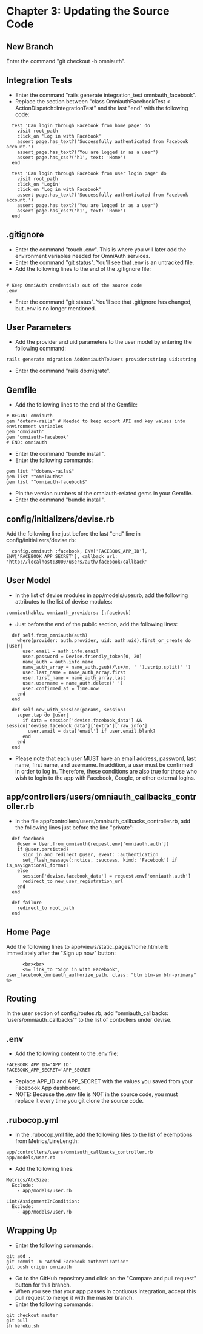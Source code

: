 # Chapter 3: Updating the Source Code

## New Branch
Enter the command "git checkout -b omniauth".

## Integration Tests
* Enter the command "rails generate integration_test omniauth_facebook".
* Replace the section between "class OmniauthFacebookTest < ActionDispatch::IntegrationTest" and the last "end" with the following code:
```
  test 'Can login through Facebook from home page' do
    visit root_path
    click_on 'Log in with Facebook'
    assert page.has_text?('Successfully authenticated from Facebook account.')
    assert_page.has_text?('You are logged in as a user')
    assert page.has_css?('h1', text: 'Home')
  end
  
  test 'Can login through Facebook from user login page' do
    visit root_path
    click_on 'Login'
    click_on 'Log in with Facebook'
    assert page.has_text?('Successfully authenticated from Facebook account.')
    assert_page.has_text?('You are logged in as a user')
    assert page.has_css?('h1', text: 'Home')
  end
```

## .gitignore
* Enter the command "touch .env".  This is where you will later add the environment variables needed for OmniAuth services.
* Enter the command "git status".  You'll see that .env is an untracked file.
* Add the following lines to the end of the .gitignore file:
```

# Keep OmniAuth credentials out of the source code
.env
```
* Enter the command "git status".  You'll see that .gitignore has changed, but .env is no longer mentioned.

## User Parameters
* Add the provider and uid parameters to the user model by entering the following command:
```
rails generate migration AddOmniauthToUsers provider:string uid:string
```
* Enter the command "rails db:migrate".


## Gemfile
* Add the following lines to the end of the Gemfile:
```
# BEGIN: omniauth
gem 'dotenv-rails' # Needed to keep export API and key values into environment variables
gem 'omniauth'
gem 'omniauth-facebook'
# END: omniauth

```
* Enter the command "bundle install".
* Enter the following commands:
```
gem list "^dotenv-rails$"
gem list "^omniauth$"
gem list "^omniauth-facebook$"
```
* Pin the version numbers of the omniauth-related gems in your Gemfile.
* Enter the command "bundle install".


## config/initializers/devise.rb
Add the following line just before the last "end" line in config/initializers/devise.rb:
```
  config.omniauth :facebook, ENV['FACEBOOK_APP_ID'], ENV['FACEBOOK_APP_SECRET'], callback_url: 'http://localhost:3000/users/auth/facebook/callback'
```

## User Model
* In the list of devise modules in app/models/user.rb, add the following attributes to the list of devise modules:
```
:omniauthable, omniauth_providers: [:facebook]
```
* Just before the end of the public section, add the following lines:
```
  def self.from_omniauth(auth)
    where(provider: auth.provider, uid: auth.uid).first_or_create do |user|
      user.email = auth.info.email
      user.password = Devise.friendly_token[0, 20]
      name_auth = auth.info.name
      name_auth_array = name_auth.gsub(/\s+/m, ' ').strip.split(' ')
      user.last_name = name_auth_array.first
      user.first_name = name_auth_array.last
      user.username = name_auth.delete(' ')
      user.confirmed_at = Time.now
    end
  end

  def self.new_with_session(params, session)
    super.tap do |user|
      if data = session['devise.facebook_data'] && session['devise.facebook_data']['extra']['raw_info']
        user.email = data['email'] if user.email.blank?
      end
    end
  end
```
* Please note that each user MUST have an email address, password, last name, first name, and username.  In addition, a user must be confirmed in order to log in.  Therefore, these conditions are also true for those who wish to login to the app with Facebook, Google, or other external logins.

## app/controllers/users/omniauth_callbacks_controller.rb
* In the file app/controllers/users/omniauth_callbacks_controller.rb, add the following lines just before the line "private":
```
  def facebook
    @user = User.from_omniauth(request.env['omniauth.auth'])
    if @user.persisted?
      sign_in_and_redirect @user, event: :authentication
      set_flash_message(:notice, :success, kind: 'Facebook') if is_navigational_format?
    else
      session['devise.facebook_data'] = request.env['omniauth.auth']
      redirect_to new_user_registration_url
    end
  end

  def failure
    redirect_to root_path
  end
```

## Home Page
Add the following lines to app/views/static_pages/home.html.erb immediately after the "Sign up now" button:
```
      <br><br>
      <%= link_to "Sign in with Facebook", user_facebook_omniauth_authorize_path, class: "btn btn-sm btn-primary" %>
```

## Routing
In the user section of config/routes.rb, add "omniauth_callbacks: 'users/omniauth_callbacks'" to the list of controllers under devise.

## .env
* Add the following content to the .env file:
```
FACEBOOK_APP_ID='APP_ID'
FACEBOOK_APP_SECRET='APP_SECRET'
```
* Replace APP_ID and APP_SECRET with the values you saved from your Facebook App dashboard.
* NOTE: Because the .env file is NOT in the source code, you must replace it every time you git clone the source code.

## .rubocop.yml
* In the .rubocop.yml file, add the following files to the list of exemptions from Metrics/LineLength:
```
app/controllers/users/omniauth_callbacks_controller.rb
app/models/user.rb
```
* Add the following lines:
```
Metrics/AbcSize:
  Exclude:
    - app/models/user.rb

Lint/AssignmentInCondition:
  Exclude:
    - app/models/user.rb
```


## Wrapping Up
* Enter the following commands:
```
git add .
git commit -m "Added Facebook authentication"
git push origin omniauth
```
* Go to the GitHub repository and click on the "Compare and pull request" button for this branch.
* When you see that your app passes in contiuous integration, accept this pull request to merge it with the master branch.
* Enter the following commands:
```
git checkout master
git pull
sh heroku.sh
```
